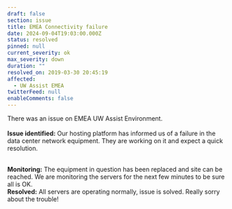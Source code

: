 ```yaml
---
draft: false
section: issue
title: EMEA Connectivity failure
date: 2024-09-04T19:03:00.000Z
status: resolved
pinned: null
current_severity: ok
max_severity: down
duration: ""
resolved_on: 2019-03-30 20:45:19
affected:
  - UW Assist EMEA
twitterFeed: null
enableComments: false
---
```

There was an issue on EMEA UW Assist Environment.\
\
**Issue identified:** Our hosting platform has informed us of a failure in the data center network equipment. They are working on it and expect a quick resolution. 

\
**Monitoring:** The equipment in question has been replaced and site can be reached. We are monitoring the servers for the next few minutes to be sure all is OK. 
\
**Resolved:** All servers are operating normally, issue is solved. Really sorry about the trouble!